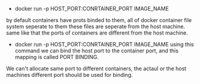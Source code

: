 * docker run -p HOST_PORT:CONRTAINER_PORT IMAGE_NAME

by default containers have prots binded to them, all of docker container file system seperate to them these files are seperate from the host machine.
same like that the ports of containers are different from the host machine. 

* docker run -p HOST_PORT:CONRTAINER_PORT IMAGE_NAME
using this command we can bind the host port to the container port, and this mapping is called PORT BINDING.

We can't allocate same port to different containers, the actaul or the host machines different port should be used for binding.